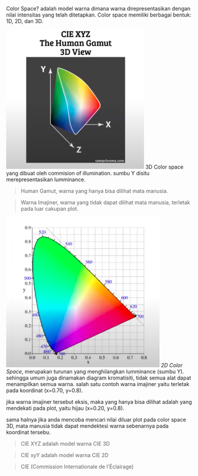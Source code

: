 Color Space?
adalah model warna dimana warna direpresentasikan dengan nilai intensitas yang telah ditetapkan. Color space memiliki berbagai bentuk: 1D, 2D, dan 3D. 

![25e0e0a7266a6e965fd4a30e23ef5158.png](../../../_resources/25e0e0a7266a6e965fd4a30e23ef5158.png)
3D Color space yang dibuat oleh commision of illumination. sumbu Y disitu merepresentasikan lumminance.

> Human Gamut, warna yang hanya bisa dilihat mata manusia. 

> Warna Imajiner, warna yang tidak dapat dilihat mata manusia, terletak pada luar cakupan plot. 

![1259b6e0593e5f6a79526baa9424eac2.png](../../../_resources/1259b6e0593e5f6a79526baa9424eac2.png)
*2D Color Space*, merupakan turunan yang menghilangkan lumminance (sumbu Y). sehingga umum juga dinamakan diagram kromatisiti, tidak semua alat dapat menampilkan semua warna. salah satu contoh warna imajiner yaitu terletak pada koordinat (x=0.70, y=0.8).

jika warna imajiner tersebut eksis, maka yang hanya bisa dilihat adalah yang mendekati pada plot, yaitu hijau (x=0.20, y=0.8).

sama halnya jika anda mencoba mencari nilai diluar plot pada color space 3D, mata manusia tidak dapat mendektesi warna sebenarnya pada koordinat tersebu.  

> CIE XYZ adalah model warna CIE 3D

> CIE xyY adalah model warna CIE 2D

> CIE (Commission Internationale de l'Éclairage)